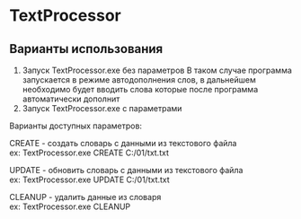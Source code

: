 # TextProcessor

## Варианты использования
1. Запуск TextProcessor.exe без параметров
В таком случае программа запускается в режиме автодополнения слов, в дальнейшем необходимо будет вводить слова которые после программа автоматически дополнит
2. Запуск TextProcessor.exe с параметрами

Варианты доступных параметров: 

CREATE - создать словарь с данными из текстового файла  
ex: TextProcessor.exe CREATE C:/01/txt.txt<br/>

UPDATE - обновить словарь с данными из текстового файла  
ex: TextProcessor.exe UPDATE C:/01/txt.txt<br/>

CLEANUP - удалить данные из словаря  
ex: TextProcessor.exe CLEANUP
